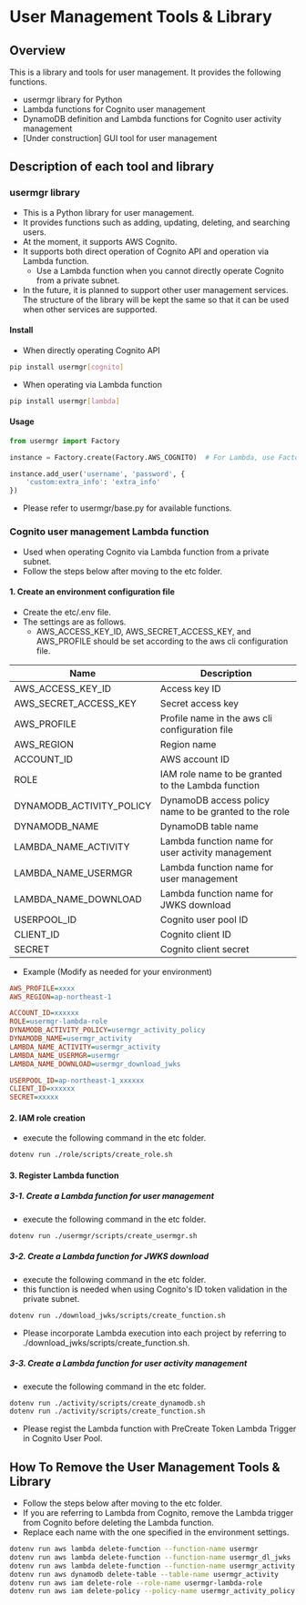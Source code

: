 # User Management Tools & Library

## Overview

This is a library and tools for user management.
It provides the following functions.

- usermgr library for Python
- Lambda functions for Cognito user management
- DynamoDB definition and Lambda functions for Cognito user activity management
- [Under construction] GUI tool for user management

## Description of each tool and library

### usermgr library

- This is a Python library for user management.
- It provides functions such as adding, updating, deleting, and searching users.
- At the moment, it supports AWS Cognito.
- It supports both direct operation of Cognito API and operation via Lambda function.
  - Use a Lambda function when you cannot directly operate Cognito from a private subnet.
- In the future, it is planned to support other user management services. The structure of the library will be kept the same so that it can be used when other services are supported.

#### Install

- When directly operating Cognito API

```bash
pip install usermgr[cognito]
```

- When operating via Lambda function

```bash
pip install usermgr[lambda]
```

#### Usage

```python
from usermgr import Factory

instance = Factory.create(Factory.AWS_COGNITO)  # For Lambda, use Factory.AWS_LAMBDA

instance.add_user('username', 'password', {
    'custom:extra_info': 'extra_info'
})
```

- Please refer to usermgr/base.py for available functions.

### Cognito user management Lambda function

- Used when operating Cognito via Lambda function from a private subnet.
- Follow the steps below after moving to the etc folder.

#### 1. Create an environment configuration file

- Create the etc/.env file.
- The settings are as follows.
  - AWS_ACCESS_KEY_ID, AWS_SECRET_ACCESS_KEY, and AWS_PROFILE should be set according to the aws cli configuration file.

| Name | Description |
| ---- | ----------- |
| AWS_ACCESS_KEY_ID | Access key ID |
| AWS_SECRET_ACCESS_KEY | Secret access key |
| AWS_PROFILE | Profile name in the aws cli configuration file |
| AWS_REGION | Region name |
| ACCOUNT_ID | AWS account ID |
| ROLE | IAM role name to be granted to the Lambda function |
| DYNAMODB_ACTIVITY_POLICY | DynamoDB access policy name to be granted to the role |
| DYNAMODB_NAME | DynamoDB table name |
| LAMBDA_NAME_ACTIVITY| Lambda function name for user activity management |
| LAMBDA_NAME_USERMGR| Lambda function name for user management |
| LAMBDA_NAME_DOWNLOAD| Lambda function name for JWKS download |
| USERPOOL_ID | Cognito user pool ID |
| CLIENT_ID | Cognito client ID |
| SECRET | Cognito client secret |

- Example (Modify as needed for your environment)

```ini
AWS_PROFILE=xxxx
AWS_REGION=ap-northeast-1

ACCOUNT_ID=xxxxxx
ROLE=usermgr-lambda-role
DYNAMODB_ACTIVITY_POLICY=usermgr_activity_policy
DYNAMODB_NAME=usermgr_activity
LAMBDA_NAME_ACTIVITY=usermgr_activity
LAMBDA_NAME_USERMGR=usermgr
LAMBDA_NAME_DOWNLOAD=usermgr_download_jwks

USERPOOL_ID=ap-northeast-1_xxxxxx
CLIENT_ID=xxxxxx
SECRET=xxxxx
```

#### 2. IAM role creation

- execute the following command in the etc folder.

```bash
dotenv run ./role/scripts/create_role.sh
```

#### 3. Register Lambda function

##### 3-1. Create a Lambda function for user management

- execute the following command in the etc folder.

```bash
dotenv run ./usermgr/scripts/create_usermgr.sh
```

##### 3-2. Create a Lambda function for JWKS download

- execute the following command in the etc folder.
- this function is needed when using Cognito's ID token validation in the private subnet.

```bash
dotenv run ./download_jwks/scripts/create_function.sh
```

- Please incorporate Lambda execution into each project by referring to ./download_jwks/scripts/create_function.sh.

##### 3-3. Create a Lambda function for user activity management

- execute the following command in the etc folder.

```bash
dotenv run ./activity/scripts/create_dynamodb.sh
dotenv run ./activity/scripts/create_function.sh
```

- Please regist the Lambda function with PreCreate Token Lambda Trigger in Cognito User Pool.

## How To Remove the User Management Tools & Library

- Follow the steps below after moving to the etc folder.
- If you are referring to Lambda from Cognito, remove the Lambda trigger from Cognito before deleting the Lambda function.
- Replace each name with the one specified in the environment settings.

```bash
dotenv run aws lambda delete-function --function-name usermgr
dotenv run aws lambda delete-function --function-name usermgr_dl_jwks
dotenv run aws lambda delete-function --function-name usermgr_activity
dotenv run aws dynamodb delete-table --table-name usermgr_activity
dotenv run aws iam delete-role --role-name usermgr-lambda-role
dotenv run aws iam delete-policy --policy-name usermgr_activity_policy
```

